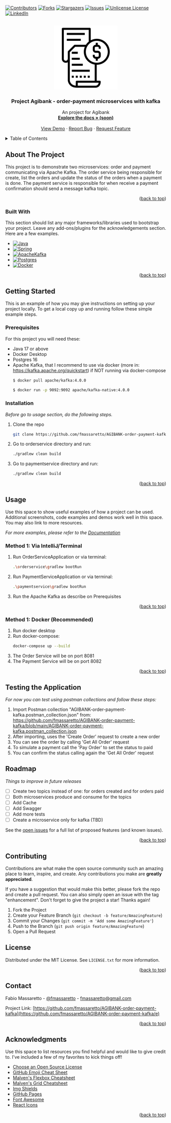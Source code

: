<a id="readme-top"></a>
<!--
*** Thanks for checking out the AGIBANK order-payment with kafka. If you have a suggestion
*** that would make this better, please fork the repo and create a pull request
*** or simply open an issue with the tag "enhancement".
*** Don't forget to give the project a star!
*** Thanks again! Now go create something AMAZING! :D
-->



<!-- PROJECT SHIELDS -->
<!--
*** I'm using markdown "reference style" links for readability.
*** Reference links are enclosed in brackets [ ] instead of parentheses ( ).
*** See the bottom of this document for the declaration of the reference variables
*** for contributors-url, forks-url, etc. This is an optional, concise syntax you may use.
*** https://www.markdownguide.org/basic-syntax/#reference-style-links
-->
[![Contributors][contributors-shield]][contributors-url]
[![Forks][forks-shield]][forks-url]
[![Stargazers][stars-shield]][stars-url]
[![Issues][issues-shield]][issues-url]
[![Unlicense License][license-shield]][license-url]
[![LinkedIn][linkedin-shield]][linkedin-url]



<!-- PROJECT LOGO -->
<br />
<div align="center">
  <a href="https://github.com/fmassaretto/AGIBANK-order-payment-kafka">
    <img src="logo.png" alt="Logo" width="200" height="200">
  </a>

<h3 align="center">Project Agibank - order-payment microservices with kafka</h3>

  <p>
    An project for Agibank
    <br />
    <a href="https://github.com/fmassaretto/AGIBANK-order-payment-kafka"><strong>Explore the docs » (soon)</strong></a>
    <br />
    <br />
    <a href="https://github.com/fmassaretto/AGIBANK-order-payment-kafka">View Demo</a>
    &middot;
    <a href="https://github.com/fmassaretto/AGIBANK-order-payment-kafka/issues/new?labels=bug&template=bug-report---.md">Report Bug</a>
    &middot;
    <a href="https://github.com/fmassaretto/AGIBANK-order-payment-kafka/issues/new?labels=enhancement&template=feature-request---.md">Request Feature</a>
  </p>
</div>



<!-- TABLE OF CONTENTS -->
<details>
  <summary>Table of Contents</summary>
  <ol>
    <li>
      <a href="#about-the-project">About The Project</a>
      <ul>
        <li><a href="#built-with">Built With</a></li>
      </ul>
    </li>
    <li>
      <a href="#getting-started">Getting Started</a>
      <ul>
        <li><a href="#prerequisites">Prerequisites</a></li>
        <li><a href="#installation">Installation</a></li>
      </ul>
    </li>
    <li><a href="#usage">Usage</a></li>
    <li><a href="#testing-the-application">Testing the application</a></li>
    <li><a href="#roadmap">Roadmap</a></li>
    <li><a href="#contributing">Contributing</a></li>
    <li><a href="#license">License</a></li>
    <li><a href="#contact">Contact</a></li>
  </ol>
</details>



<!-- ABOUT THE PROJECT -->
## About The Project

This project is to demonstrate two microservices: order and payment communicating via Apache Kafka. 
The order service being responsible for create, list the orders and update the status of the orders 
when a payment is done. The payment service is responsible for when receive a payment confirmation 
should send a message kafka topic.


<p align="right">(<a href="#readme-top">back to top</a>)</p>



### Built With

This section should list any major frameworks/libraries used to bootstrap your project. Leave any add-ons/plugins for the acknowledgements section. Here are a few examples.

* [![Java][Java]][Java-url]
* [![Spring][Spring]][Spring-url]
* [![ApacheKafka][ApacheKafka]][ApacheKafka-url]
* [![Postgres][Postgres]][Postgres-url]
* [![Docker][Docker]][Docker-url]

<p align="right">(<a href="#readme-top">back to top</a>)</p>



<!-- GETTING STARTED -->
## Getting Started

This is an example of how you may give instructions on setting up your project locally.
To get a local copy up and running follow these simple example steps.

### Prerequisites

For this project you will need these:
* Java 17 or above
* Docker Desktop
* Postgres 16
* Apache Kafka, that I recommend to use via docker (more in: https://kafka.apache.org/quickstart) if NOT running via docker-compose
  ```sh
  $ docker pull apache/kafka:4.0.0
  ```
  ```sh
  $ docker run -p 9092:9092 apache/kafka-native:4.0.0
  ```

### Installation

_Before go to usage section, do the following steps._

1. Clone the repo
   ```sh
   git clone https://github.com/fmassaretto/AGIBANK-order-payment-kafka.git
   ```
2. Go to orderservice directory and run:
   ```sh
   ./gradlew clean build
   ```
3. Go to paymentservice directory and run:
   ```sh
   ./gradlew clean build
   ```

<p align="right">(<a href="#readme-top">back to top</a>)</p>



<!-- USAGE EXAMPLES -->
## Usage

Use this space to show useful examples of how a project can be used. Additional screenshots, code examples and demos work well in this space. You may also link to more resources.

_For more examples, please refer to the [Documentation](https://example.com)_

### Method 1: Via IntelliJ/Terminal
1. Run OrderServiceApplication or via terminal:
    ```sh
   .\orderservice\gradlew bootRun
   ```
2. Run PaymentServiceApplication or via terminal:
    ```sh
   .\paymentservice\gradlew bootRun
   ```
3. Run the Apache Kafka as describe on Prerequisites

<p align="right">(<a href="#readme-top">back to top</a>)</p>



### Method 1: Docker (Recommended)
1. Run docker desktop
2. Run docker-compose:
    ```sh
   docker-compose up --build
   ```
3. The Order Service will be on port 8081
4. The Payment Service will be on port 8082

<p align="right">(<a href="#readme-top">back to top</a>)</p>


<!-- TESTING THE APPLICATION -->
## Testing the Application
_For now you can test using postman collections and follow these steps:_

1. Import Postman collection "AGIBANK-order-payment-kafka.postman_collection.json" from: https://github.com/fmassaretto/AGIBANK-order-payment-kafka/blob/main/AGIBANK-order-payment-kafka.postman_collection.json
2. After importing, uses the 'Create Order' request to create a new order
3. You can see the order by calling 'Get All Order' request
4. To simulate a payment call the 'Pay Order' to set the status to paid
5. You can confirm the status calling again the 'Get All Order' request

<!-- ROADMAP -->
## Roadmap
_Things to improve in future releases_

- [ ] Create two topics instead of one: for orders created and for orders paid
- [ ] Both microservices produce and consume for the topics
- [ ] Add Cache
- [ ] Add Swagger
- [ ] Add more tests
- [ ] Create a microservice only for kafka (TBD)

See the [open issues](https://github.com/fmassaretto/AGIBANK-order-payment-kafka/issues) for a full list of proposed features (and known issues).

<p align="right">(<a href="#readme-top">back to top</a>)</p>



<!-- CONTRIBUTING -->
## Contributing

Contributions are what make the open source community such an amazing place to learn, inspire, and create. Any contributions you make are **greatly appreciated**.

If you have a suggestion that would make this better, please fork the repo and create a pull request. You can also simply open an issue with the tag "enhancement".
Don't forget to give the project a star! Thanks again!

1. Fork the Project
2. Create your Feature Branch (`git checkout -b feature/AmazingFeature`)
3. Commit your Changes (`git commit -m 'Add some AmazingFeature'`)
4. Push to the Branch (`git push origin feature/AmazingFeature`)
5. Open a Pull Request



<!-- LICENSE -->
## License

Distributed under the MIT License. See `LICENSE.txt` for more information.

<p align="right">(<a href="#readme-top">back to top</a>)</p>



<!-- CONTACT -->
## Contact

Fabio Massaretto - [@fmassaretto](https://www.linkedin.com/in/fmassaretto/) - fmassaretto@gmail.com

Project Link: [https://github.com/fmassaretto/AGIBANK-order-payment-kafka](https://github.com/fmassaretto/AGIBANK-order-payment-kafka/e)

<p align="right">(<a href="#readme-top">back to top</a>)</p>



<!-- ACKNOWLEDGMENTS -->
## Acknowledgments

Use this space to list resources you find helpful and would like to give credit to. I've included a few of my favorites to kick things off!

* [Choose an Open Source License](https://choosealicense.com)
* [GitHub Emoji Cheat Sheet](https://www.webpagefx.com/tools/emoji-cheat-sheet)
* [Malven's Flexbox Cheatsheet](https://flexbox.malven.co/)
* [Malven's Grid Cheatsheet](https://grid.malven.co/)
* [Img Shields](https://shields.io)
* [GitHub Pages](https://pages.github.com)
* [Font Awesome](https://fontawesome.com)
* [React Icons](https://react-icons.github.io/react-icons/search)

<p align="right">(<a href="#readme-top">back to top</a>)</p>



<!-- MARKDOWN LINKS & IMAGES -->
<!-- https://www.markdownguide.org/basic-syntax/#reference-style-links -->
[contributors-shield]: https://img.shields.io/github/contributors/othneildrew/Best-README-Template.svg?style=for-the-badge
[contributors-url]: https://github.com/fmassaretto/AGIBANK-order-payment-kafka/graphs/contributors
[forks-shield]: https://img.shields.io/github/forks/othneildrew/Best-README-Template.svg?style=for-the-badge
[forks-url]: https://github.com/fmassaretto/AGIBANK-order-payment-kafka/network/members
[stars-shield]: https://img.shields.io/github/stars/othneildrew/Best-README-Template.svg?style=for-the-badge
[stars-url]: https://github.com/fmassaretto/AGIBANK-order-payment-kafka/stargazers
[issues-shield]: https://img.shields.io/github/issues/othneildrew/Best-README-Template.svg?style=for-the-badge
[issues-url]: https://github.com/fmassaretto/AGIBANK-order-payment-kafka/issues
[license-shield]: https://img.shields.io/github/license/othneildrew/Best-README-Template.svg?style=for-the-badge
[license-url]: https://github.com/fmassaretto/AGIBANK-order-payment-kafka/blob/master/LICENSE.txt
[linkedin-shield]: https://img.shields.io/badge/-LinkedIn-black.svg?style=for-the-badge&logo=linkedin&colorB=555
[linkedin-url]: https://www.linkedin.com/in/fmassaretto/

[Java]: https://img.shields.io/badge/java-%23ED8B00.svg?style=for-the-badge&logo=openjdk&logoColor=white
[Java-url]: https://www.java.com/en/
[Spring]: https://img.shields.io/badge/spring-%236DB33F.svg?style=for-the-badge&logo=spring&logoColor=white
[Spring-url]: https://spring.io/
[Postgres]: https://img.shields.io/badge/postgres-%23316192.svg?style=for-the-badge&logo=postgresql&logoColor=white
[Postgres-url]: https://www.postgresql.org/
[ApacheKafka]: https://img.shields.io/badge/Apache%20Kafka-000?style=for-the-badge&logo=apachekafka
[ApacheKafka-url]: https://kafka.apache.org/
[Docker]: https://img.shields.io/badge/docker-%230db7ed.svg?style=for-the-badge&logo=docker&logoColor=white
[Docker-url]: https://docker.com/
